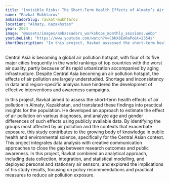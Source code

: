 ```yaml
---
title: "Invisible Risks: The Short-Term Health Effects of Almaty’s Air Pollution"
name: "Ravkat Mukhtarov"
ambassadorSlug: ravkat-mukhtarov
location: "Almaty, Kazakhstan"
year: 2024
image: "@assets/images/ambassadors_workshops_monthly_sessions.webp"
youtubeLink: "https://www.youtube.com/watch?v=CbkX8EoRaPo&t=2354s"
shortDescription: "In this project, Ravkat assessed the short-term health effects of air pollution in Almaty, Kazakhstan, using data analysis and air sensors, and translated these findings into public awareness and practical policy solutions."
---
```


Central Asia is becoming a global air pollution hotspot, with four of its five major cities frequently in the world rankings of top countries with the worst air quality, partly because of its rapid urbanization accompanied by aging infrastructure. Despite Central Asia becoming an air pollution hotspot, the effects of air pollution are largely understudied. Shortage and inconsistency in data and region-specific analysis have hindered the development of effective interventions and awareness campaigns.

In this project, Ravkat aimed to assess the short-term health effects of air pollution in Almaty, Kazakhstan, and translated these findings into practical insights for the population. He developed an approach to estimate the effect of air pollution on various diagnoses, and analyze age and gender differences of such effects using publicly available data. By identifying the groups most affected by air pollution and the contexts that exacerbate exposure, this study contributes to the growing body of knowledge in public health and environmental science, specifically for the Central Asian context. This project integrates data analysis with creative communication approaches to close the gap between research outcomes and public awareness. In this project, Ravkat combined an analytical approach, including data collection, integration, and statistical modelling, and deployed personal and stationary air sensors, and explored the implications of his study results, focusing on policy recommendations and practical measures to reduce air pollution exposure.
